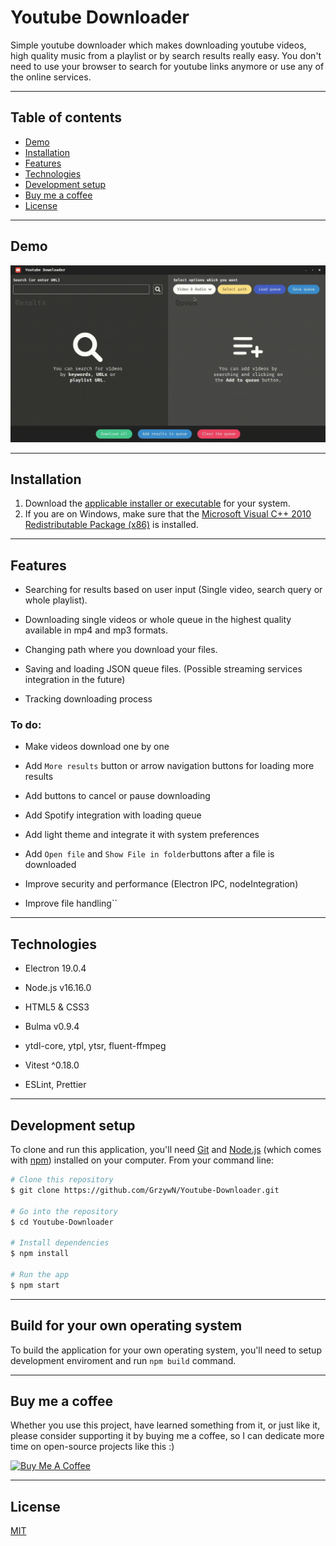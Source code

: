 # Youtube Downloader

Simple youtube downloader which makes downloading youtube videos, high quality music from a playlist or by search results really easy. You don't need to use your browser to search for youtube links anymore or use any of the online services.

---

## Table of contents

* [Demo](#demo)
* [Installation](#installation)
* [Features](#features)
* [Technologies](#technologies)
* [Development setup](#development-setup)
* [Buy me a coffee](#buy-me-a-coffee)
* [License](#license)

---

## Demo

![usage](screenshot.gif)

---

## Installation

1. Download the [applicable installer or executable](https://github.com/GrzywN/Youtube-Downloader/releases/latest) for your system.
2. If you are on Windows, make sure that the [Microsoft Visual C++ 2010 Redistributable Package (x86)](https://download.microsoft.com/download/1/6/5/165255E7-1014-4D0A-B094-B6A430A6BFFC/vcredist_x86.exe) is installed. 

---

## Features

- Searching for results based on user input (Single video, search query or whole playlist).

- Downloading single videos or whole queue in the highest quality available in mp4 and mp3 formats.

- Changing path where you download your files.

- Saving and loading JSON queue files. (Possible streaming services integration in the future)

- Tracking downloading process

### To do:

- Make videos download one by one

- Add `More results` button or arrow navigation buttons for loading more results

- Add buttons to cancel or pause downloading

- Add Spotify integration with loading queue

- Add light theme and integrate it with system preferences

- Add `Open file` and `Show File in folder`buttons after a file is downloaded

- Improve security and performance (Electron IPC, nodeIntegration)

- Improve file handling``

---

## Technologies

- Electron 19.0.4

- Node.js v16.16.0

- HTML5 & CSS3

- Bulma v0.9.4

- ytdl-core, ytpl, ytsr, fluent-ffmpeg

- Vitest ^0.18.0

- ESLint, Prettier

---

## Development setup

To clone and run this application, you'll need [Git](https://git-scm.com) and [Node.js](https://nodejs.org/en/download/) (which comes with [npm](http://npmjs.com)) installed on your computer. From your command line:

```bash
# Clone this repository
$ git clone https://github.com/GrzywN/Youtube-Downloader.git

# Go into the repository
$ cd Youtube-Downloader

# Install dependencies
$ npm install

# Run the app
$ npm start
```

---

## Build for your own operating system

To build the application for your own operating system, you'll need to setup development enviroment and run `npm build` command. 

---

## Buy me a coffee

Whether you use this project, have learned something from it, or just like it, please consider supporting it by buying me a coffee, so I can dedicate more time on open-source projects like this :)

[<img src="https://www.buymeacoffee.com/assets/img/custom_images/orange_img.png" alt="Buy Me A Coffee" style="height: auto !important;width: auto !important;" >](https://www.buymeacoffee.com/grzywn)

---

## License

[MIT](https://choosealicense.com/licenses/mit/)
